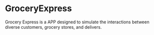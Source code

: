# GroceryExpress
Grocery Express is a APP designed to simulate the interactions between diverse customers, grocery stores, and delivers.
